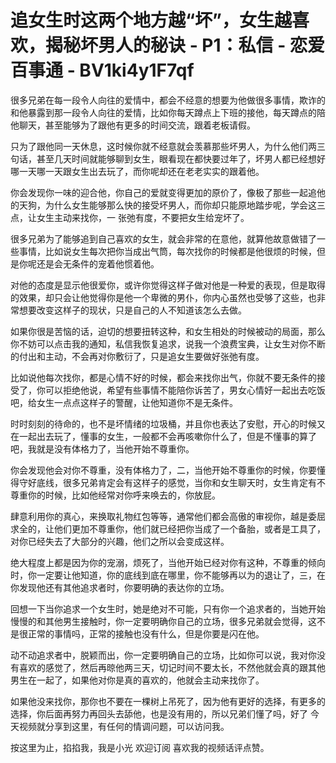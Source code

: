 # 追女生时这两个地方越“坏”，女生越喜欢，揭秘坏男人的秘诀 - P1：私信 - 恋爱百事通 - BV1ki4y1F7qf

很多兄弟在每一段令人向往的爱情中，都会不经意的想要为他做很多事情，欺诈的和他暴露到那一段令人向往的爱情，比如你每天蹲点上下班的接他，每天蹲点的陪他聊天，甚至能够为了跟他有更多的时间交流，跟着老板请假。

只为了跟他同一天休息，这时候你就不经意就会羡慕那些坏男人，为什么他们两三句话，甚至几天时间就能够聊到女生，眼看现在都快要过年了，坏男人都已经想好哪一天哪一天跟女生出去玩了，而你呢却还在老老实实的跟着他。

你会发现你一味的迎合他，你自己的爱就变得更加的原价了，像极了那些一起追他的天狗，为什么女生能够那么快的接受坏男人，而你却只能原地踏步呢，学会这三点，让女生主动来找你，一 张弛有度，不要把女生给宠坏了。

很多兄弟为了能够追到自己喜欢的女生，就会非常的在意他，就算他故意做错了一些事情，比如说女生每次把你当成出气筒，每次找你的时候都是他很烦的时候，但是你呢还是会无条件的宠着他惯着他。

对他的态度是显示他很爱你，或许你觉得这样子做对他是一种爱的表现，但是取得的效果，却只会让他觉得你是他一个卑微的男仆，你内心虽然也受够了这些，也非常想要改变这样子的现状，只是自己的人不知道该怎么去做。

如果你很是苦恼的话，迫切的想要扭转这种，和女生相处的时候被动的局面，那么你不妨可以点击我的通知，私信我恢复追求，说我一个浪费宝典，让女生对你不断的付出和主动，不会再对你敷衍了，只是追女生要做好张弛有度。

比如说他每次找你，都是心情不好的时候，都会来找你出气，你就不要无条件的接受了，你可以拒绝他说，希望有些事情不能陪你诉苦了，男女心情好一起出去吃饭吧，给女生一点点这样子的警醒，让他知道你不是无条件。

时时刻刻的待命的，也不是坏情绪的垃圾桶，并且你也表达了安慰，开心的时候又在一起出去玩了，懂事的女生，一般都不会再咳嗽你什么了，但是不懂事的算了吧，我就是没有体格力了，当他开始不尊重你。

你会发现他会对你不尊重，没有体格力了，二，当他开始不尊重你的时候，你要懂得守好底线，很多兄弟肯定会有这样子的感觉，当你和女生聊天时，女生肯定有不尊重你的时候，比如他经常对你呼来唤去的，你放屁。

肆意利用你的真心，来换取礼物红包等等，通常他们都会高傲的审视你，越是委屈求全的，让他们更加不尊重你，他们就已经把你当成了一个备胎，或者是工具了，对你已经失去了大部分的兴趣，他们之所以会变成这样。

绝大程度上都是因为你的宠溺，烦死了，当他开始已经对你有这种，不尊重的倾向时，你一定要让他知道，你的底线到底在哪里，你不能够再以为的退让了，三，在你发现他还有其他追求者时，你要明确的表达你的立场。

回想一下当你追求一个女生时，她是绝对不可能，只有你一个追求者的，当她开始慢慢的和其他男生接触时，你一定要明确你自己的立场，很多兄弟就会觉得，这不是很正常的事情吗，正常的接触也没有什么，但是你要是闪在他。

动不动追求者中，脱颖而出，你一定要明确自己的立场，比如你可以说，我对你没有喜欢的感觉了，然后再晾他两三天，切记时间不要太长，不然他就会真的跟其他男生在一起了，如果他对你是真的喜欢的，他就会主动来找你了。

如果他没来找你，那你也不要在一棵树上吊死了，因为他有更好的选择，有更多的选择，你后面再努力再回头去舔他，也是没有用的，所以兄弟们懂了吗，好了 今天视频就分享到这里，有任何的情调问题，可以访问我。

按这里为止，掐掐我，我是小光 欢迎订阅 喜欢我的视频话评点赞。
